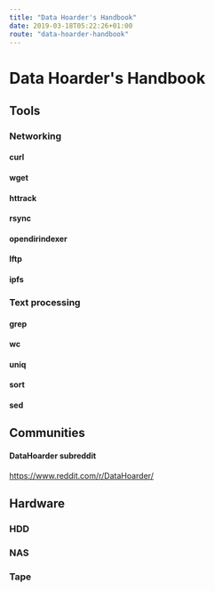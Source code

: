 ```yaml
---
title: "Data Hoarder's Handbook"
date: 2019-03-18T05:22:26+01:00
route: "data-hoarder-handbook"
---
```


# Data Hoarder's Handbook

## Tools

### Networking

#### curl

#### wget

#### httrack

#### rsync

#### opendirindexer

#### lftp

#### ipfs

### Text processing

#### grep

#### wc

#### uniq

#### sort

#### sed

## Communities

#### DataHoarder subreddit

https://www.reddit.com/r/DataHoarder/

## Hardware

### HDD

### NAS

### Tape
